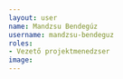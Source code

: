 ```yaml
---
layout: user
name: Mandzsu Bendegúz
username: mandzsu-bendeguz
roles:
- Vezető projektmenedzser
image:
---
```

